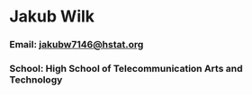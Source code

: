 

# Jakub Wilk
### Email: jakubw7146@hstat.org
### School: High School of Telecommunication Arts and Technology
